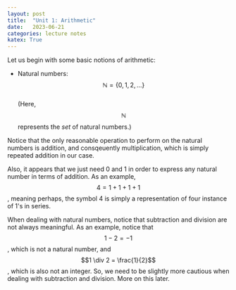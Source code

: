 ```yaml
---
layout: post
title:  "Unit 1: Arithmetic"
date:   2023-06-21
categories: lecture notes
katex: True
---
```


Let us begin with some basic notions of arithmetic:  

* Natural numbers: $$\mathbb{N} = \{0, 1, 2, \ldots \} $$  
(Here, $$\mathbb{N}$$ represents the _set_ of natural numbers.)  

Notice that the only reasonable operation to perform on the natural numbers is addition, and consqeuently multiplication, which is simply repeated addition in our case. 

Also, it appears that we just need 0 and 1 in order to express any natural number in terms of addition. As an example, $$4 = 1 + 1 + 1 + 1$$, meaning perhaps, the symbol 4 is simply a representation of four instance of 1's in series. 

When dealing with natural numbers, notice that subtraction and division are not always meaningful. As an example, notice that $$1 - 2 = -1$$, which is not a natural number, and $$1 \div 2 = \frac{1}{2}$$, which is also not an integer. So, we need to be slightly more cautious when dealing with subtraction and division. More on this later.

